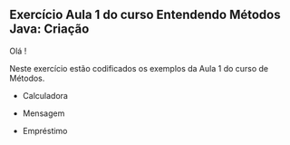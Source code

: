 ## Exercício Aula 1 do curso Entendendo Métodos Java: Criação

Olá ! 

Neste exercício estão codificados os exemplos da Aula 1 do curso de Métodos.

- Calculadora

- Mensagem

- Empréstimo

